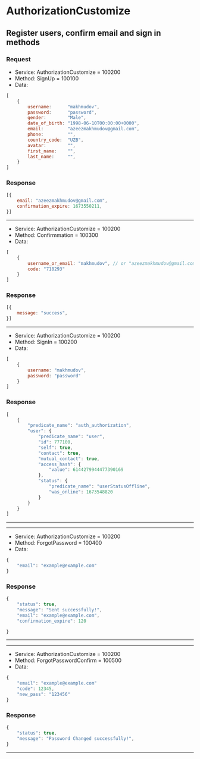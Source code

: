 # AuthorizationCustomize

## Register users, confirm email and sign in methods

### Request
- Service: AuthorizationCustomize = 100200
- Method: SignUp = 100100
- Data:
```javascript
[
    {
        username:      "makhmudov",
        password:      "password",
        gender:        "Male",
        date_of_birth: "1998-06-10T00:00:00+0000",
        email:         "azeezmakhmudov@gmail.com",
        phone:         "",
        country_code:  "UZB",
        avatar:        "",
        first_name:    "",
        last_name:     "",
    }
]
```

### Response
```javascript
[{ 
    email: "azeezmakhmudov@gmail.com",
    confirmation_expire: 1673550211,
}]
```
------


- Service: AuthorizationCustomize = 100200
- Method: Confirmmation = 100300
- Data:
```javascript
[
    {
        username_or_email: "makhmudov", // or "azeezmakhmudov@gmail.com"
        code: "718293"
    }
]
```

### Response
```javascript
[{ 
    message: "success",
}]
```
------

- Service: AuthorizationCustomize = 100200
- Method: SignIn = 100200
- Data:
```javascript
[
    {
        username: "makhmudov",
        password: "password"
    }
]
```

### Response
```javascript
[
    {
        "predicate_name": "auth_authorization",
        "user": {
            "predicate_name": "user",
            "id": 777100,
            "self": true,
            "contact": true,
            "mutual_contact": true,
            "access_hash": {
                "value": 6144279944477390169
            },
            "status": {
                "predicate_name": "userStatusOffline",
                "was_online": 1673548820
            }
        }
    }
]
```
------

------

- Service: AuthorizationCustomize = 100200
- Method: ForgotPassword = 100400
- Data:
```javascript
{
    "email": "example@example.com"
}
```

### Response
```javascript
{
    "status": true,
    "message": "Sent successfully!",
    "email": "example@example.com",
    "confirmation_expire": 120

}
```
------

------

- Service: AuthorizationCustomize = 100200
- Method: ForgotPasswordConfirm = 100500
- Data:
```javascript
{
    "email": "example@example.com"
    "code": 12345,
    "new_pass": "123456"
}
```

### Response
```javascript
{
    "status": true,
    "message": "Password Changed successfully!",
}
```
------
